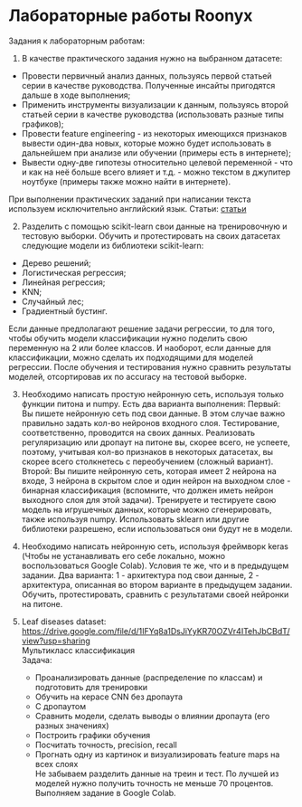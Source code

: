 ﻿# Лабораторные работы Roonyx
 
 Задания к лабораторным работам:
 1) В качестве практического задания нужно на выбранном датасете:
   - Провести первичный анализ данных, пользуясь первой статьей серии в качестве руководства. Полученные инсайты пригодятся дальше в ходе выполнения;
   - Применить инструменты визуализации к данным, пользуясь второй статьей серии в качестве руководства (использовать разные типы графиков);
   - Провести feature engineering - из некоторых имеющихся признаков вывести один-два новых, которые можно будет использовать в дальнейшем при анализе или обучении (примеры есть в интернете);
   - Вывести одну-две гипотезы относительно целевой переменной - что и как на неё больше всего влияет и т.д. - можно текстом в джупитер ноутбуке (примеры также можно найти в интернете).

При выполнении практических заданий при написании текста используем исключительно английский язык. Статьи: [статьи](https://habr.com/ru/company/ods/blog/322626/ "Статьи на habr") 

 2) Разделить с помощью scikit-learn свои данные на тренировочную и тестовую выборки. Обучить и протестировать на своих датасетах следующие модели из библиотеки scikit-learn:
   - Дерево решений;
   - Логистическая регрессия;
   - Линейная регрессия;
   - KNN;
   - Случайный лес;
   - Градиентный бустинг.
  
Если данные предполагают решение задачи регрессии, то для того, чтобы обучить модели классификации нужно поделить свою переменную на 2 или более классов. И наоборот, если данные для классификации, можно сделать их подходящими для моделей регрессии. После обучения и тестирования нужно сравнить результаты моделей, отсортировав их по accuracy на тестовой выборке.

3) Необходимо написать простую нейронную сеть, используя только функции питона и numpy. Есть два варианта выполнения:
Первый: Вы пишете нейронную сеть под свои данные. В этом случае важно правильно задать кол-во нейронов входного слоя. Тестирование, соответственно, проводится на своих данных. Реализовать регуляризацию или дропаут на питоне вы, скорее всего, не успеете, поэтому, учитывая кол-во признаков в некоторых датасетах, вы скорее всего столкнетесь с переобучением (сложный вариант).
Второй: Вы пишите нейронную сеть, которая имеет 2 нейрона на входе, 3 нейрона в скрытом слое и один нейрон на выходном слое - бинарная классификация (вспомните, что должен иметь нейрон выходного слоя для этой задачи). Тренируете и тестируете свою модель на игрушечных данных, которые можно сгенерировать, также используя numpy. Использовать sklearn или другие библиотеки разрешено, если использоваться они будут не в модели.

4) Необходимо написать нейронную сеть, используя фреймворк keras (Чтобы не устанавливать его себе локально, можно воспользоваться Google Colab). Условия те же, что и в предыдущем задании. Два варианта: 1 - архитектура под свои данные, 2 - архитектура, описанная во втором варианте в предыдущем задании. Обучить, протестировать, сравнить с результатами своей нейронки на питоне.

5) Leaf diseases dataset: https://drive.google.com/file/d/1IFYq8a1DsJiYyKR70OZVr4ITehJbCBdT/view?usp=sharing  
Мультикласс классификация  
Задача: 
   - Проанализировать данные (распределение по классам) и подготовить для тренировки
   - Обучить на керасе CNN без дропаута
   - С дропаутом
   - Сравнить модели, сделать выводы о влиянии дропаута (его разных значениях)
   - Построить графики обучения
   - Посчитать точность, precision, recall
   - Прогнать одну из картинок и визуализировать feature maps на всех слоях  
Не забываем разделить данные на треин и тест. По лучшей из моделей нужно получить точность не меньше 70 процентов. Выполняем задание в Google Colab.
